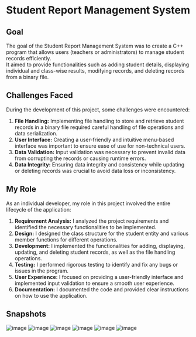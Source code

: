 # Student Report Management System

## Goal
The goal of the Student Report Management System was to create a C++ program that allows users (teachers or administrators) to manage student records efficiently. \
It aimed to provide functionalities such as adding student details, displaying individual and class-wise results, modifying records, and deleting records from a binary file.

## Challenges Faced
During the development of this project, some challenges were encountered:
1. **File Handling:** Implementing file handling to store and retrieve student records in a binary file required careful handling of file operations and data serialization.
2. **User Interface:** Creating a user-friendly and intuitive menu-based interface was important to ensure ease of use for non-technical users.
3. **Data Validation:** Input validation was necessary to prevent invalid data from corrupting the records or causing runtime errors.
4. **Data Integrity:** Ensuring data integrity and consistency while updating or deleting records was crucial to avoid data loss or inconsistency.

## My Role
As an individual developer, my role in this project involved the entire lifecycle of the application:
1. **Requirement Analysis:** I analyzed the project requirements and identified the necessary functionalities to be implemented.
2. **Design:** I designed the class structure for the student entity and various member functions for different operations.
3. **Development:** I implemented the functionalities for adding, displaying, updating, and deleting student records, as well as the file handling operations.
4. **Testing:** I performed rigorous testing to identify and fix any bugs or issues in the program.
5. **User Experience:** I focused on providing a user-friendly interface and implemented input validation to ensure a smooth user experience.
6. **Documentation:** I documented the code and provided clear instructions on how to use the application.

## Snapshots
![image](https://github.com/vrm-piyush/Student-Report-Management-System/assets/71083692/ea21cc2a-1051-46d0-951b-98518d7870c2)
![image](https://github.com/vrm-piyush/Student-Report-Management-System/assets/71083692/cf682d2c-0bb2-4d06-8f39-c6efe157eb0f)
![image](https://github.com/vrm-piyush/Student-Report-Management-System/assets/71083692/8b9f473f-9c31-4fd8-b917-26dba21ea2c6)
![image](https://github.com/vrm-piyush/Student-Report-Management-System/assets/71083692/cdc3504b-d7e4-447e-9d20-445c83b18ee6)
![image](https://github.com/vrm-piyush/Student-Report-Management-System/assets/71083692/990f50b4-6eb8-4501-8c7b-c523c714b5e0)
![image](https://github.com/vrm-piyush/Student-Report-Management-System/assets/71083692/4ae6ef98-af45-44b1-ac7c-7ba9b2980233)
